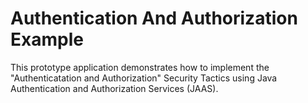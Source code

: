# Authentication And Authorization Example

This prototype application demonstrates how to implement the "Authenticatation and Authorization" Security Tactics using Java Authentication and Authorization Services (JAAS).